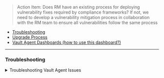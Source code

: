 > Action Item: Does RM have an existing process for deploying vulnerability fixes required by compliance frameworks? If not, we need to develop a vulnerability mitigation process in collaboration with the RM team to ensure all vulnerabilities follow the same process

* [Troubleshooting](#Troubleshooting)
* [Upgrade Process](Upgrading-Vault-Agent)
* [Vault Agent Dashboards (how to use this dashboard?)](https://9.114.87.41:8060/rds?mode=last-24&tab=prod)

---

### Troubleshooting

<details>
<summary>Troubleshooting Vault Agent Issues</summary>

```
How many nodes do you have in your mzone?
How many pods per node? (Problems can arise if the number of pods is above 100 on a single node. (110 is k8s max)
Have you successfully accessed vault from a node with the failing pods?
If not, have you exec'd into a pod and tested connectivity to vault?

kubectl -c <container> -n <genctl|rias> logs <pod>
kublectl get pods -A | grep vault
kubectl describe pod/vault-agent-injector-97f5c4559-5f976
kubectl -c <container> vault-agent-init

from one of the broken pods:
kubectl -n genctl exec <pod identified> -- /bin/sh -c "timeout 4 nc -nvz <vault ip address> 8200"

Find pods with multiple containers (vault-agent may be one of the containers)
kubectl get pods -n genctl |grep -E '/2|/3'

Check if vault-agent is a container (for the example I use the pod acadia-agent-qscwg)
kubectl -n genctl describe pod acadia-agent-qscwg

To get only the container names
kubectl -n genctl get pod acadia-agent-qscwg -o json |jq -rc '.spec.containers[].name'

To get the logs from the container in a pod
kubectl -c vault-agent -n genctl logs acadia-agent-qscwg
```
</details>
